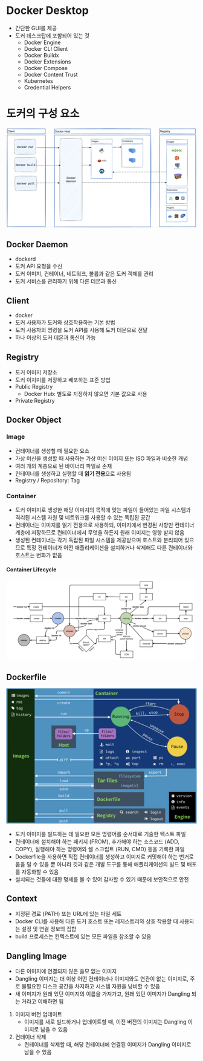 # Docker Desktop

- 간단한 GUI를 제공
- 도커 데스크탑에 포함되어 있는 것
	- Docker Engine
	- Docker CLI Client
	- Docker Buildx
	- Docker Extensions
	- Docker Compose
	- Docker Content Trust
	- Kubernetes
	- Credential Helpers

# 도커의 구성 요소

![arc](https://github.com/seungwonbased/TIL/blob/main/Docker/assets/arc1.png)

## Docker Daemon

- dockerd
- 도커 API 요청을 수신
- 도커 이미지, 컨테이너, 네트워크, 볼륨과 같은 도커 객체를 관리
- 도커 서비스를 관리하기 위해 다른 데몬과 통신

## Client

- docker
- 도커 사용자가 도커와 상호작용하는 기본 방법
- 도커 사용자의 명령을 도커 API를 사용해 도커 데몬으로 전달
- 하나 이상의 도커 데몬과 통신이 가능

## Registry

- 도커 이미지 저장소
- 도커 이지미를 저장하고 배포하는 표준 방법
- Public Registry
	- Docker Hub: 별도로 지정하지 않으면 기본 값으로 사용
- Private Registry

## Docker Object
### Image

- 컨테이너를 생성할 때 필요한 요소
- 가상 머신을 생성할 때 사용하는 가상 머신 이미지 또는 ISO 파일과 비슷한 개념
- 여러 개의 계층으로 된 바이너리 파일로 존재
- 컨테이너를 생성하고 실행할 때 **읽기 전용**으로 사용됨
- Registry / Repository: Tag

### Container

- 도커 이미지로 생성한 해당 이미지의 목적에 맞는 파일이 들어있는 파일 시스템과 격리된 시스템 자원 및 네트워크를 사용할 수 있는 독립된 공간
- 컨테이너는 이미지를 읽기 전용으로 사용하되, 이미지에서 변경된 사항만 컨테이너 계층에 저장하므로 컨테이너에서 무엇을 하든지 원래 이미지는 영향 받지 않음
- 생성된 컨테이너는 각기 독립된 파일 시스템을 제공받으며 호스트와 분리되어 있으므로 특정 컨테이너가 어떤 애플리케이션을 설치하거나 삭제해도 다른 컨테이너와 호스트는 변화가 없음

#### Container Lifecycle

![arc](https://github.com/seungwonbased/TIL/blob/main/Docker/assets/arc2.png)

## Dockerfile

![arc](https://github.com/seungwonbased/TIL/blob/main/Docker/assets/arc3.png)

- 도커 이미지를 빌드하는 데 필요한 모든 명령어를 순서대로 기술한 텍스트 파일
- 컨테이너에 설치해야 하는 패키지 (FROM), 추가해야 하는 소스코드 (ADD, COPY), 실행해야 하는 명령어와 쉘 스크립트 (RUN, CMD) 등을 기록한 파일
- Dockerfile을 사용하면 직접 컨테이너를 생성하고 이미지로 커밋해야 하는 번거로움을 덜 수 있을 뿐 아니라 깃과 같은 개발 도구를 통해 애플리케이션의 빌드 및 배포를 자동화할 수 있음
- 설치되는 것들에 대한 명세를 볼 수 있어 감사할 수 있기 때문에 보안적으로 안전

## Context

- 지정된 경로 (PATH) 또는 URL에 있는 파일 세트
- Docker CLI를 사용해 다른 도커 호스트 또는 레지스트리와 상호 작용할 때 사용되는 설정 및 연결 정보의 집합
- build 프로세스는 컨텍스트에 있는 모든 파일을 참조할 수 있음

## Dangling Image

- 다른 이미지에 연결되지 않은 쓸모 없는 이미지
- Dangling 이미지는 더 이상 어떤 컨테이너나 이미지와도 연관이 없는 이미지로, 주로 불필요한 디스크 공간을 차지하고 시스템 자원을 낭비할 수 있음
- 새 이미지가 원래 있던 이미지의 이름을 가져가고, 원래 있던 이미지가 Dangling 되는 거라고 이해하면 됨
1. 이미지 버전 업데이트
	- 이미지를 새로 빌드하거나 업데이트할 때, 이전 버전의 이미지는 Dangling 이미지로 남을 수 있음
2. 컨테이너 삭제
	- 컨테이너를 삭제할 때, 해당 컨테이너에 연결된 이미지가 Dangling 이미지로 남을 수 있음

